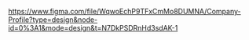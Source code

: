 https://www.figma.com/file/WqwoEchP9TFxCmMo8DUMNA/Company-Profile?type=design&node-id=0%3A1&mode=design&t=N7DkPSDRnHd3sdAK-1

